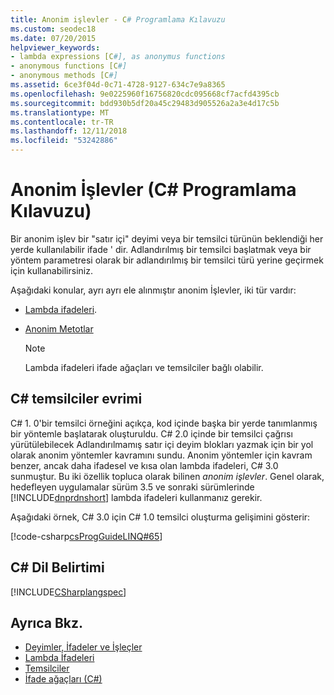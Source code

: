 ```yaml
---
title: Anonim işlevler - C# Programlama Kılavuzu
ms.custom: seodec18
ms.date: 07/20/2015
helpviewer_keywords:
- lambda expressions [C#], as anonymus functions
- anonymous functions [C#]
- anonymous methods [C#]
ms.assetid: 6ce3f04d-0c71-4728-9127-634c7e9a8365
ms.openlocfilehash: 9e0225960f16756820cdc095668cf7acfd4395cb
ms.sourcegitcommit: bdd930b5df20a45c29483d905526a2a3e4d17c5b
ms.translationtype: MT
ms.contentlocale: tr-TR
ms.lasthandoff: 12/11/2018
ms.locfileid: "53242886"
---
```

# <a name="anonymous-functions-c-programming-guide"></a>Anonim İşlevler (C# Programlama Kılavuzu)
Bir anonim işlev bir "satır içi" deyimi veya bir temsilci türünün beklendiği her yerde kullanılabilir ifade ' dir. Adlandırılmış bir temsilci başlatmak veya bir yöntem parametresi olarak bir adlandırılmış bir temsilci türü yerine geçirmek için kullanabilirsiniz.  
  
 Aşağıdaki konular, ayrı ayrı ele alınmıştır anonim İşlevler, iki tür vardır:  
  
-   [Lambda ifadeleri](../../../csharp/programming-guide/statements-expressions-operators/lambda-expressions.md).  
  
-   [Anonim Metotlar](../../../csharp/programming-guide/statements-expressions-operators/anonymous-methods.md)  
  
    > [!NOTE]
    >  Lambda ifadeleri ifade ağaçları ve temsilciler bağlı olabilir.  
  
## <a name="the-evolution-of-delegates-in-c"></a>C# temsilciler evrimi  
 C# 1. 0'bir temsilci örneğini açıkça, kod içinde başka bir yerde tanımlanmış bir yöntemle başlatarak oluşturuldu. C# 2.0 içinde bir temsilci çağrısı yürütülebilecek Adlandırılmamış satır içi deyim blokları yazmak için bir yol olarak anonim yöntemler kavramını sundu. Anonim yöntemler için kavram benzer, ancak daha ifadesel ve kısa olan lambda ifadeleri, C# 3.0 sunmuştur. Bu iki özellik topluca olarak bilinen *anonim işlevler*. Genel olarak, hedefleyen uygulamalar sürüm 3.5 ve sonraki sürümlerinde [!INCLUDE[dnprdnshort](~/includes/dnprdnshort-md.md)] lambda ifadeleri kullanmanız gerekir.  
  
 Aşağıdaki örnek, C# 3.0 için C# 1.0 temsilci oluşturma gelişimini gösterir:  
  
 [!code-csharp[csProgGuideLINQ#65](../../../csharp/programming-guide/arrays/codesnippet/CSharp/anonymous-functions_1.cs)]  
  
## <a name="c-language-specification"></a>C# Dil Belirtimi  
 [!INCLUDE[CSharplangspec](~/includes/csharplangspec-md.md)]  
  
## <a name="see-also"></a>Ayrıca Bkz.

- [Deyimler, İfadeler ve İşleçler](../../../csharp/programming-guide/statements-expressions-operators/index.md)  
- [Lambda İfadeleri](../../../csharp/programming-guide/statements-expressions-operators/lambda-expressions.md)  
- [Temsilciler](../../../csharp/programming-guide/delegates/index.md)  
- [İfade ağaçları (C#)](../concepts/expression-trees/index.md)  
